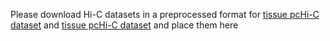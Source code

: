 Please download Hi-C datasets in a preprocessed format for [tissue pcHi-C dataset](http://susurs.mii.lu.lv/HiCData/data-pvalue-0.7-fin-digraph-GRCh38.json) and [tissue pcHi-C dataset](http://susurs.mii.lu.lv/HiCData/data-pvalue-10-fin-GRCh38.json) and place them here